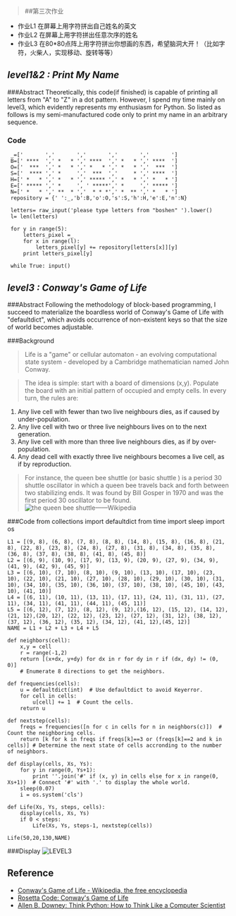 

> ##第三次作业
> 
- 作业L1 在屏幕上用字符拼出自己姓名的英文
- 作业L2 在屏幕上用字符拼出任意次序的姓名
- 作业L3 在80*80点阵上用字符拼出你想画的东西，希望脑洞大开！（比如字符，火柴人，实现移动、旋转等等）

## *level1&2 : Print My Name*
###Abstract
   Theoretically, this code(if finished) is capable of printing all letters from "A" to "Z" in a dot pattern. However, I spend my time mainly on level3, which evidently represents my enthusiasm for Python. So listed as follows is my semi-manufactured code only to print my name in an arbitrary sequence.

### Code   
     _=['       ','       ','       ','       ','       ']
     B=[' ****  ',' *   * ',' ****  ',' *   * ',' ****  ']
     O=['  ***  ',' *   * ',' *   * ',' *   * ','  ***  ']
     S=['  **** ',' *     ','  ***  ','     * ',' ****  ']    
     H=[' *   * ',' *   * ',' ***** ',' *   * ',' *   * '] 
     E=[' ***** ',' *     ', ' *****',' *     ',' ***** ']
     N=[' *   * ',' **  * ','  * * *',' *  ** ',' *   * ']
     repository = {' ':_,'b':B,'o':O,'s':S,'h':H,'e':E,'n':N}

     letters= raw_input('please type letters from "boshen" ').lower()
     l= len(letters)

     for y in range(5):    
         letters_pixel =_
         for x in range(l):
             letters_pixel[y] += repository[letters[x]][y]
         print letters_pixel[y]
    
     while True: input()

## *level3 : Conway's Game of Life*
###Abstract
   Following the methodology of block-based programming, I succeed to materialize the boardless world of Conway's Game of Life with "defaultdict", which avoids occurrence of non-existent keys so that the size of world becomes adjustable.

###Background 


> Life is a "game" or cellular automaton - an evolving computational state system - developed by a Cambridge mathematician named John Conway.



> The idea is simple: start with a board of dimensions (x,y). Populate the board with an initial pattern of occupied and empty cells. In every turn, the rules are:



>
1. Any live cell with fewer than two live neighbours dies, as if caused by under-population.
2. Any live cell with two or three live neighbours lives on to the next generation.
3. Any live cell with more than three live neighbours dies, as if by over-population.
4. Any dead cell with exactly three live neighbours becomes a live cell, as if by reproduction.      

> For instance, the queen bee shuttle (or basic shuttle
) is a period 30 shuttle oscillator in which a queen bee travels back and forth between two stabilizing ends. It was found by Bill Gosper in 1970 and was the first period 30 oscillator to be found.                            
![the queen bee shuttle](https://github.com/endeavor19/computationalphysics_N2013301020025/blob/master/gof.gif)——Wikipedia

###Code
	from collections import defaultdict
	from time import sleep
	import os
	
	L1 = [(9, 8), (6, 8), (7, 8), (8, 8), (14, 8), (15, 8), (16, 8), (21, 8), (22, 8), (23, 8), (24, 8), (27, 8), (31, 8), (34, 8), (35, 8), (36, 8), (37, 8), (38, 8), (41, 8), (45, 8)]
	L2 = [(6, 9), (10, 9), (17, 9), (13, 9), (20, 9), (27, 9), (34, 9), (41, 9), (42, 9), (45, 9)]
	L3 = [(6, 10), (7, 10), (8, 10), (9, 10), (13, 10), (17, 10), (23, 10), (22, 10), (21, 10), (27, 10), (28, 10), (29, 10), (30, 10), (31, 10), (34, 10), (35, 10), (36, 10), (37, 10), (38, 10), (45, 10), (43, 10), (41, 10)] 
	L4 = [(6, 11), (10, 11), (13, 11), (17, 11), (24, 11), (31, 11), (27, 11), (34, 11), (41, 11), (44, 11), (45, 11)]
	L5 = [(6, 12), (7, 12), (8, 12), (9, 12),(16, 12), (15, 12), (14, 12), (21, 12),(20, 12), (22, 12), (23, 12), (27, 12), (31, 12), (38, 12), (37, 12), (36, 12), (35, 12), (34, 12), (41, 12),(45, 12)]
	NAME = L1 + L2 + L3 + L4 + L5
	
	def neighbors(cell):
	    x,y = cell 
	    r = range(-1,2)    
	    return [(x+dx, y+dy) for dx in r for dy in r if (dx, dy) != (0, 0)]
	    # Enumerate 8 directions to get the neighbors.
	 
	def frequencies(cells):
	    u = defaultdict(int)  # Use defaultdict to avoid Keyerror.
	    for cell in cells:
	        u[cell] += 1  # Count the cells.
	    return u
	 
	def nextstep(cells):
	    freqs = frequencies([n for c in cells for n in neighbors(c)])  # Count the neighboring cells.
	    return [k for k in freqs if freqs[k]==3 or (freqs[k]==2 and k in cells)] # Determine the next state of cells accronding to the number of neighbors.
	 
	def display(cells, Xs, Ys):
	    for y in range(0, Ys+1):
	        print ''.join('#' if (x, y) in cells else for x in range(0, Xs+1))  # Connect '#' with '.' to display the whole world.
	    sleep(0.07)
	    i = os.system('cls')
	 
	def Life(Xs, Ys, steps, cells):
	    display(cells, Xs, Ys)
	    if 0 < steps:
	        Life(Xs, Ys, steps-1, nextstep(cells))
	        
	Life(50,20,130,NAME)
###Display
![LEVEL3](https://github.com/endeavor19/computationalphysics_N2013301020025/blob/master/level3.gif)

## Reference

- [Conway's Game of Life - Wikipedia, the free encyclopedia](https://en.wikipedia.org/wiki/Conway%27s_Game_of_Life )
- [Rosetta Code: Conway's Game of Life](http://rosettacode.org/wiki/Conway%27s_Game_of_Life#Python)
- [Allen B. Downey: Think Python: How to Think Like a Computer Scientist](http://greenteapress.com/wp/think-python/ )
